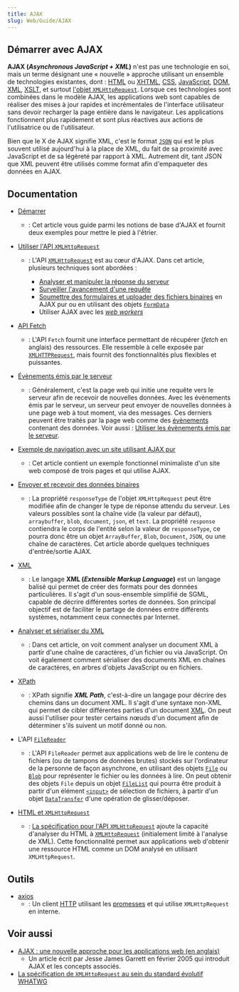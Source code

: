 ```yaml
---
title: AJAX
slug: Web/Guide/AJAX
---
```


## Démarrer avec AJAX

**AJAX (<i lang="en">Asynchronous JavaScript + XML</i>)** n'est pas une technologie en soi, mais un terme désignant une «&nbsp;nouvelle&nbsp;» approche utilisant un ensemble de technologies existantes, dont&nbsp;: [HTML](/fr/docs/Web/HTML) ou [XHTML](/fr/docs/Glossary/XHTML), [CSS](/fr/docs/Web/CSS), [JavaScript](/fr/docs/Web/JavaScript), [DOM](/fr/docs/Web/API/Document_Object_Model), [XML](/fr/docs/Web/XML), [XSLT](/fr/docs/Web/XSLT), et surtout [l'objet `XMLHttpRequest`](/fr/docs/Web/API/XMLHttpRequest). Lorsque ces technologies sont combinées dans le modèle AJAX, les applications web sont capables de réaliser des mises à jour rapides et incrémentales de l'interface utilisateur sans devoir recharger la page entière dans le navigateur. Les applications fonctionnent plus rapidement et sont plus réactives aux actions de l'utilisatrice ou de l'utilisateur.

Bien que le X de AJAX signifie XML, c'est le format [`JSON`](/fr/docs/Glossary/JSON) qui est le plus souvent utilisé aujourd'hui à la place de XML, du fait de sa proximité avec JavaScript et de sa légèreté par rapport à XML. Autrement dit, tant JSON que XML peuvent être utilisés comme format afin d'empaqueter des données en AJAX.

## Documentation

- [Démarrer](/fr/docs/Web/Guide/AJAX/Getting_Started)
  - : Cet article vous guide parmi les notions de base d'AJAX et fournit deux exemples pour mettre le pied à l'étrier.
- [Utiliser l'API `XMLHttpRequest`](/fr/docs/Web/API/XMLHttpRequest/Using_XMLHttpRequest)

  - : L'API [`XMLHttpRequest`](/fr/docs/Web/API/XMLHttpRequest) est au cœur d'AJAX. Dans cet article, plusieurs techniques sont abordées&nbsp;:

    - [Analyser et manipuler la réponse du serveur](/fr/docs/Web/API/XMLHttpRequest/Using_XMLHttpRequest#gérer_les_réponses)
    - [Surveiller l'avancement d'une requête](/fr/docs/Web/API/XMLHttpRequest/Using_XMLHttpRequest#surveiller_la_progression)
    - [Soumettre des formulaires et uploader des fichiers binaires](/fr/docs/Web/API/XMLHttpRequest/Using_XMLHttpRequest#envoyer_des_formulaires_et_uploader_des_fichiers) en AJAX pur ou en utilisant des objets [`FormData`](/fr/docs/Web/API/FormData)
    - Utiliser AJAX avec les [<i lang="en">web workers</i>](/fr/docs/Web/API/Worker)

- [API Fetch](/fr/docs/Web/API/Fetch_API)
  - : L'API `Fetch` fournit une interface permettant de récupérer (<i lang="en">fetch</i> en anglais) des ressources. Elle ressemble à celle exposée par [`XMLHTTPRequest`](/fr/docs/Web/API/XMLHttpRequest), mais fournit des fonctionnalités plus flexibles et puissantes.
- [Évènements émis par le serveur](/fr/docs/Web/API/Server-sent_events)
  - : Généralement, c'est la page web qui initie une requête vers le serveur afin de recevoir de nouvelles données. Avec les évènements émis par le serveur, un serveur peut envoyer de nouvelles données à une page web à tout moment, via des messages. Ces derniers peuvent être traités par la page web comme des [évènements](/fr/docs/Web/API/Event) contenant des données. Voir aussi&nbsp;: [Utiliser les évènements émis par le serveur](/fr/docs/Web/API/Server-sent_events/Using_server-sent_events).
- [Exemple de navigation avec un site utilisant AJAX pur](/fr/docs/Web/API/History_API/Example)
  - : Cet article contient un exemple fonctionnel minimaliste d'un site web composé de trois pages et qui utilise AJAX.
- [Envoyer et recevoir des données binaires](/fr/docs/Web/API/XMLHttpRequest/Sending_and_Receiving_Binary_Data)
  - : La propriété `responseType` de l'objet `XMLHttpRequest` peut être modifiée afin de changer le type de réponse attendu du serveur. Les valeurs possibles sont la chaîne vide (la valeur par défaut), `arraybuffer`, `blob`, `document`, `json`, et `text`. La propriété `response` contiendra le corps de l'entité selon la valeur de `responseType`, ce pourra donc être un objet `ArrayBuffer`, `Blob`, `Document`, `JSON`, ou une chaîne de caractères. Cet article aborde quelques techniques d'entrée/sortie AJAX.
- [XML](/fr/docs/Web/XML)
  - : Le langage **XML (<i lang="en">Extensible Markup Language</i>)** est un langage balisé qui permet de créer des formats pour des données particulières. Il s'agit d'un sous-ensemble simplifié de SGML, capable de décrire différentes sortes de données. Son principal objectif est de faciliter le partage de données entre différents systèmes, notamment ceux connectés par Internet.
- [Analyser et sérialiser du XML](/fr/docs/Web/Guide/Parsing_and_serializing_XML)
  - : Dans cet article, on voit comment analyser un document XML à partir d'une chaîne de caractères, d'un fichier ou via JavaScript. On voit également comment sérialiser des documents XML en chaînes de caractères, en arbres d'objets JavaScript ou en fichiers.
- [XPath](/fr/docs/Web/XPath)
  - : XPath signifie **<i lang="en">XML Path</i>**, c'est-à-dire un langage pour décrire des chemins dans un document XML. Il s'agit d'une syntaxe non-XML qui permet de cibler différentes parties d'un document [XML](/fr/docs/Web/XML). On peut aussi l'utiliser pour tester certains nœuds d'un document afin de déterminer s'ils suivent un motif donné ou non.
- L'API [`FileReader`](/fr/docs/Web/API/FileReader)
  - : L'API `FileReader` permet aux applications web de lire le contenu de fichiers (ou de tampons de données brutes) stockés sur l'ordinateur de la personne de façon asynchrone, en utilisant des objets [`File`](/fr/docs/Web/API/File) ou [`Blob`](/fr/docs/Web/API/Blob) pour représenter le fichier ou les données à lire. On peut obtenir des objets `File` depuis un objet [`FileList`](/fr/docs/Web/API/FileList) qui pourra être produit à partir d'un élément [`<input>`](/fr/docs/Web/HTML/Element/Input) de sélection de fichiers, à partir d'un objet [`DataTransfer`](/fr/docs/Web/API/DataTransfer) d'une opération de glisser/déposer.
- [HTML et `XMLHttpRequest`](/fr/docs/Web/API/XMLHttpRequest/HTML_in_XMLHttpRequest)
  - : [La spécification pour l'API `XMLHttpRequest`](https://xhr.spec.whatwg.org/) ajoute la capacité d'analyser du HTML à [`XMLHttpRequest`](/fr/docs/Web/API/XMLHttpRequest) (initialement limité à l'analyse de XML). Cette fonctionnalité permet aux applications web d'obtenir une ressource HTML comme un DOM analysé en utilisant `XMLHttpRequest`.

## Outils

- [axios](https://github.com/axios/axios)
  - : Un client [HTTP](/fr/docs/Glossary/HTTP) utilisant les [promesses](/fr/docs/Web/JavaScript/Reference/Global_Objects/Promise) et qui utilise `XMLHttpRequest` en interne.

## Voir aussi

- [AJAX&nbsp;: une nouvelle approche pour les applications web (en anglais)](https://www.semanticscholar.org/paper/Ajax%3A-A-New-Approach-to-Web-Applications-Garrett/c440ae765ff19ddd3deda24a92ac39cef9570f1e?p2df)
  - Un article écrit par Jesse James Garrett en février 2005 qui introduit AJAX et les concepts associés.
- [La spécification de `XMLHttpRequest` au sein du standard évolutif WHATWG](https://xhr.spec.whatwg.org/)
